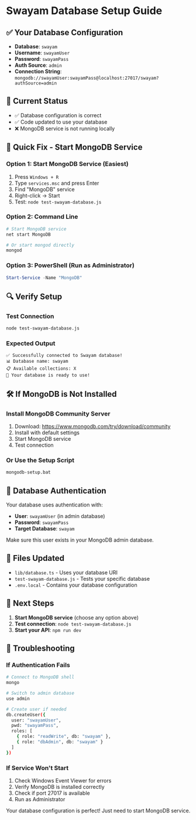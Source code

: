# Swayam Database Setup Guide

## ✅ **Your Database Configuration**
- **Database**: `swayam`
- **Username**: `swayamUser`
- **Password**: `swayamPass`
- **Auth Source**: `admin`
- **Connection String**: `mongodb://swayamUser:swayamPass@localhost:27017/swayam?authSource=admin`

## 🔧 **Current Status**
- ✅ Database configuration is correct
- ✅ Code updated to use your database
- ❌ MongoDB service is not running locally

## 🚀 **Quick Fix - Start MongoDB Service**

### **Option 1: Start MongoDB Service (Easiest)**
1. Press `Windows + R`
2. Type `services.msc` and press Enter
3. Find "MongoDB" service
4. Right-click → Start
5. Test: `node test-swayam-database.js`

### **Option 2: Command Line**
```bash
# Start MongoDB service
net start MongoDB

# Or start mongod directly
mongod
```

### **Option 3: PowerShell (Run as Administrator)**
```powershell
Start-Service -Name "MongoDB"
```

## 🔍 **Verify Setup**

### **Test Connection**
```bash
node test-swayam-database.js
```

### **Expected Output**
```
✅ Successfully connected to Swayam database!
📊 Database name: swayam
📋 Available collections: X
🎉 Your database is ready to use!
```

## 🛠️ **If MongoDB is Not Installed**

### **Install MongoDB Community Server**
1. Download: https://www.mongodb.com/try/download/community
2. Install with default settings
3. Start MongoDB service
4. Test connection

### **Or Use the Setup Script**
```bash
mongodb-setup.bat
```

## 🔐 **Database Authentication**

Your database uses authentication with:
- **User**: `swayamUser` (in admin database)
- **Password**: `swayamPass`
- **Target Database**: `swayam`

Make sure this user exists in your MongoDB admin database.

## 📁 **Files Updated**
- `lib/database.ts` - Uses your database URI
- `test-swayam-database.js` - Tests your specific database
- `.env.local` - Contains your database configuration

## 🎯 **Next Steps**
1. **Start MongoDB service** (choose any option above)
2. **Test connection**: `node test-swayam-database.js`
3. **Start your API**: `npm run dev`

## 🚨 **Troubleshooting**

### **If Authentication Fails**
```bash
# Connect to MongoDB shell
mongo

# Switch to admin database
use admin

# Create user if needed
db.createUser({
  user: "swayamUser",
  pwd: "swayamPass",
  roles: [
    { role: "readWrite", db: "swayam" },
    { role: "dbAdmin", db: "swayam" }
  ]
})
```

### **If Service Won't Start**
1. Check Windows Event Viewer for errors
2. Verify MongoDB is installed correctly
3. Check if port 27017 is available
4. Run as Administrator

Your database configuration is perfect! Just need to start MongoDB service.
